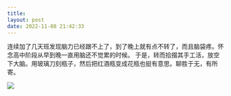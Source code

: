 ```yaml
---
title: 
layout: post
date: 2022-11-08 21:42:33
---
```


连续加了几天班发现脑力已经跟不上了，到了晚上就有点不转了，而且脑袋疼。怀念高中阶段从早到晚一直用脑还不觉累的时候。
于是，转而拾掇其手工活，放空下大脑。用玻璃刀刻瓶子，然后把红酒瓶变成花瓶也挺有意思。聊胜于无，有所寄。

![]({{site.cdnurl}}/assets/yinshui/images/posts/glass_cutter.JPG)  


